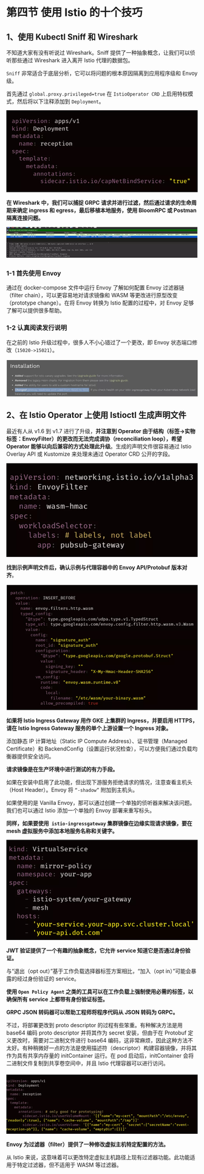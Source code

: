 # **第四节 使用 Istio 的十个技巧**

## **1、使用 Kubectl Sniff 和 Wireshark**

不知道大家有没有听说过 Wireshark。Sniff 提供了一种抽象概念，让我们可以侦听那些通过 Wireshark 进入离开 Istio 代理的数据包。

`Sniff` 非常适合于底层分析，它可以将问题的根本原因隔离到应用程序级和 Envoy 级。

首先通过 `global.proxy.privileged=true` 在 `IstioOperator CRD` 上启用特权模式，然后将以下注释添加到 `Deployment`。


![Alt Image Text](../images/chap9_4_1.png "body image") 

**在 Wireshark 中，我们可以捕捉 GRPC 请求并进行过滤，然后通过请求的生命周期来确定 ingress 和 egress，最后移植本地服务，使用 BloomRPC 或 Postman 隔离连接问题。**

![Alt Image Text](../images/chap9_4_2.png "body image") 

### **1-1 首先使用 Envoy**

通过在 docker-compose 文件中运行 Envoy 了解如何配置 Envoy 过滤器链（filter chain），可以更容易地对请求镜像和 WASM 等更改进行原型改变（prototype change）。在将 Envoy 转换为 Istio 配置的过程中，对 Envoy 足够了解可以提供很多帮助。

### **1-2 认真阅读发行说明**

在之前的 Istio 升级过程中，很多人不小心错过了一个更改，即 Envoy 状态端口修改（`15020->15021`）。

![Alt Image Text](../images/chap9_4_3.png "body image") 

## **2、在 Istio Operator 上使用 Istioctl 生成声明文件**

最近有人从 v1.6 到 v1.7 进行了升级，**并注意到 Operator 由于结构（标签->实物标签：EnvoyFilter）的更改而无法完成调协（reconciliation loop），希望 Operator 能够以向后兼容的方式处理此升级**。生成的声明文件很容易通过 Istio Overlay API 或 Kustomize 来处理未通过 Operator CRD 公开的字段。

![Alt Image Text](../images/chap9_4_4.png "body image") 

**找到示例声明文件后，确认示例与代理容器中的 Envoy API/Protobuf 版本对齐**。

![Alt Image Text](../images/chap9_4_5.png "body image") 

**如果将 Istio Ingress Gateway 用作 GKE 上集群的 Ingress，并要启用 HTTPS，请在 Istio Ingress Gateway 服务的单个上游设置一个 Ingress 对象。**


添加静态 IP 计算地址（Static IP Compute Address）、证书管理（Managed Certificate）和 BackendConfig（设置运行状况检查），可以方便我们通过负载均衡器提供安全访问。


**请求镜像是在生产环境中进行测试的有力手段。**


如果在安装中启用了此功能，但出现下游服务拒绝请求的情况，注意查看主机头（Host Header）。Envoy 将 `“-shadow”` 附加到主机头。

如果使用的是 Vanilla Envoy，那可以通过创建一个单独的侦听器来解决该问题。我们也可以通过 Istio 添加一个单独的 Envoy 部署来重写标头。

**同样，如果要使用` istio-ingressgateway` 集群镜像在边缘实现请求镜像，要在 mesh 虚拟服务中添加本地服务名称和关键字。**

![Alt Image Text](../images/chap9_4_6.png "body image") 

**JWT 验证提供了一个有趣的抽象概念，它允许 service 知道它是否通过身份验证。**

与“退出（opt out）”基于工作负载选择器标签方案相比，“加入（opt in）”可能会暴露的经过身份验证的 service。

**使用 `Open Policy Agent` 之类的工具可以在工作负载上强制使用必需的标签，以确保所有 service 上都带有身份验证标签。**



**GRPC JSON 转码器可以帮助工程师将程序代码从 JSON 转码为 GRPC。**


不过，将部署更改到 proto descriptor 的过程有些笨重。有种解决方法是用 base64 编码 proto descriptor 并将其作为 secret 安装，但由于在 Protobuf 定义更改时，需要对二进制文件进行 base64 编码，这非常麻烦，因此这种方法不太好。有种稍微好一点的方法是使用描述符（descriptor）构建容器镜像，并将其作为具有共享内存量的 initContainer 运行。在 pod 启动后，initContainer 会将二进制文件复制到共享卷空间中，并且 Istio 代理容器可以进行访问。


![Alt Image Text](../images/chap9_4_7.png "body image") 

**Envoy 为过滤器（filter）提供了一种修改虚拟主机特定配置的方法。**


从 Istio 来说，这意味着可以更改特定虚拟主机路径上现有过滤器功能。此功能适用于特定过滤器，但不适用于 WASM 等过滤器。
